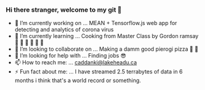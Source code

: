 ### Hi there stranger, welcome to my git :doughnut:



- 🔭 I’m currently working on ... MEAN + Tensorflow.js web app for detecting and analytics of corona virus
- 🌱 I’m currently learning ... Cooking from Master Class by Gordon ramsay :spaghetti: :meat_on_bone: :curry: :rice_cracker: :rice:	 :ramen:
- 👯 I’m looking to collaborate on ... Making a damm good pierogi pizza :pizza: :pizza:
- 🤔 I’m looking for help with ... Finding jobs :sunglasses:
- 📫 How to reach me: ... caddanki@lakeheadu.ca
- ⚡ Fun fact about me: ... I have streamed 2.5 terrabytes of data in 6 months i think that's a world record or something.

